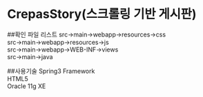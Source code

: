 # CrepasStory(스크롤링 기반 게시판)
##확인 파일 리스트
src->main->webapp->resources->css\
src->main->webapp->resources->js\
src->main->webapp->WEB-INF->views\
src->main->java

##사용기술
Spring3 Framework\
HTML5\
Oracle 11g XE
